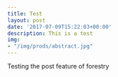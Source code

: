 ```yaml
---
title: Test
layout: post
date: '2017-07-09T15:22:03+00:00'
description: This is a test
img:
- "/img/prods/abstract.jpg"
---
```



Testing the post feature of forestry